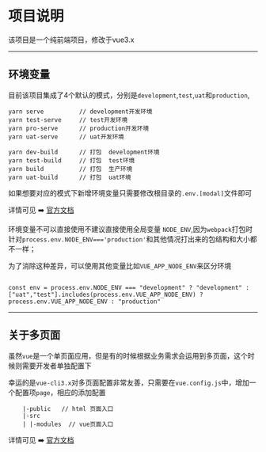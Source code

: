 # 项目说明

该项目是一个纯前端项目，修改于vue3.x

---

## 环境变量

目前该项目集成了4个默认的模式，分别是`development`,`test`,`uat`和`production`, 

```
yarn serve          // development开发环境
yarn test-serve     // test开发环境
yarn pro-serve      // production开发环境
yarn uat-serve      // uat开发环境

yarn dev-build      // 打包  development环境
yarn test-build     // 打包  test环境
yarn build          // 打包  生产环境
yarn uat-build      // 打包  uat环境

```

如果想要对应的模式下新增环境变量只需要修改根目录的`.env.[modal]`文件即可

详情可见 ➡️ [官方文档](https://cli.vuejs.org/zh/guide/mode-and-env.html)

环境变量不可以直接使用不建议直接使用全局变量 `NODE_ENV`,因为`webpack`打包时针对`process.env.NODE_ENV==='production'`和其他情况打出来的包结构和大小都不一样；

为了消除这种差异，可以使用其他变量比如`VUE_APP_NODE_ENV`来区分环境

```

const env = process.env.NODE_ENV === "development" ? "development" : 
["uat","test"].includes(process.env.VUE_APP_NODE_ENV) ? process.env.VUE_APP_NODE_ENV : "production"

```



---

## 关于多页面

虽然`vue`是一个单页面应用，但是有的时候根据业务需求会运用到多页面，这个时候则需要开发者单独配置下

幸运的是`vue-cli3.x`对多页面配置非常友善，只需要在`vue.config.js`中，增加一个配置项`page`，相应的添加配置

```
    |-public   // html 页面入口
    |-src
    | |-modules  // vue页面入口
```

详情可见 ➡️ [官方文档](https://cli.vuejs.org/zh/config/#pages)